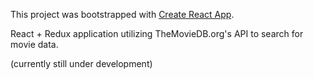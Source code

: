 This project was bootstrapped with [Create React App](https://github.com/facebook/create-react-app).

React + Redux application utilizing TheMovieDB.org's API to search for movie data.

(currently still under development)
